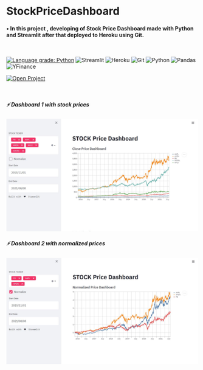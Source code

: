 # StockPriceDashboard

#### • In this project , developing of  Stock Price Dashboard made with Python and Streamlit after that deployed to Heroku using Git.
</br>
<p>  
<a href="https://lgtm.com/projects/g/UGURSELIMOZEN/StockPriceDashboard/context:python"><img alt="Language grade: Python" src="https://img.shields.io/lgtm/grade/python/g/UGURSELIMOZEN/StockPriceDashboard.svg?logo=lgtm&logoWidth=18"/></a>
<a>
<img alt="Streamlit" src="https://img.shields.io/badge/-Made with Streamlit-FF4B4B?logo=Streamlit&logoColor=white">
</a>
<a>
<img alt="Heroku" src ="https://img.shields.io/badge/-Deployed to Heroku-0089D6?&logo=heroku&logoColor=ffffff">
</a>
<a>
<img alt="Git" src="https://img.shields.io/badge/Git%20-%23F05033.svg?logo=git&logoColor=white">
</a>
<a>
<img alt="Python" src="https://img.shields.io/badge/Python%20-%2314354C.svg?logo=python&logoColor=white">
</a>
<a>
<img alt="Pandas" src="https://img.shields.io/badge/-Pandas-%23150458.svg?logo=Pandas&logoColor=white">
</a>  
<a>
<img alt="YFinance" src="https://img.shields.io/badge/-yfinance-%23e0982c.svg?logo=yfinance&logoColor=white">
</a> 
</p>

[<img alt="Open Project" src = "https://img.shields.io/badge/Open%20Project-Stock%20Price%20Dashboard-orange?style=for-the-badge&logo=appveyor">](https://stockpricedashboard.herokuapp.com/)

</br>

##### ⚡ Dashboard 1 with stock prices
<img width="1120" heigth="720" alt="dashboard1" src="https://github.com/UGURSELIMOZEN/StockPriceDashboard/blob/main/dashboard1.JPG">

</br>

##### ⚡ Dashboard 2 with normalized prices
<img width="1120" heigth="720" alt="dashboard2" src="https://github.com/UGURSELIMOZEN/StockPriceDashboard/blob/main/dashboard2.JPG">
